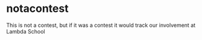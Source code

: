 # notacontest
This is not a contest, but if it was a contest it would track our involvement at Lambda School
